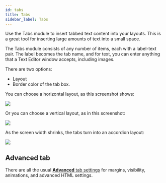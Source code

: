 ```yaml
---
id: tabs
title: Tabs
sidebar_label: Tabs
---
```


Use the Tabs module to insert tabbed text content into your layouts. This is a
great tool for inserting large amounts of text into a small space.

The Tabs module consists of any number of items, each with a label-text pair.
The label becomes the tab name, and for text, you can enter anything that a
Text Editor window accepts, including images.

There are two options:

  * Layout
  * Border color of the tab box.

You can choose a horizontal layout, as this screenshot shows:

![](/img/tabs-module-1.jpg)

Or you can choose a vertical layout, as in this screenshot:

![](/img/tabs-module-2.jpg)

As the screen width shrinks, the tabs turn into an accordion layout:

![](/img/tabs-module-3.jpg)

## Advanced tab

There are all the usual [**Advanced** tab settings](/beaver-builder/layouts/advanced-tab-rows-columns-modules.md) for margins, visibility, animations, and advanced HTML settings.


